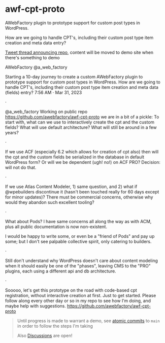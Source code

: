 # awf-cpt-proto

AWebFactory plugin to prototype support for custom post types in WordPress.

How are we going to handle CPT's, including their custom post type item creation and meta data entry?

[Tweet thread announcing repo](https://twitter.com/a_web_factory/status/1641756356989288448), content will be moved to demo site when there's something to demo

AWebFactory
@a_web_factory

Starting a 10-day journey to create a custom AWebFactory plugin to prototype support for custom post types in WordPress. How are we going to handle CPT's, including their custom post type item creation and meta data (fields) entry?
7:56 AM · Mar 31, 2023

·

@a_web_factory
Working on public repo https://github.com/awebfactory/awf-cpt-proto
we are in a bit of a pickle: To start with, what can we use to interactively create the cpt and the custom fields? What will use default architecture? What will still be around in a few years?

·

If we use ACF (especially 6.2 which allows for creation of cpt also) then will the cpt and the custom fields be serialized in the database in default WordPress form? Or will we be dependent (ugh! no!) on ACF PRO? Decision: will not do that.

·

If we use Atlas Content Modeler, 1) same question, and 2) what if @wpebuilders discontinue it (hasn't been touched really for 60 days except for minor updates)? There must be commercial concerns, otherwise why would they abandon such excellent tooling?

·

What about Pods? I have same concerns all along the way as with ACM, plus all public documentation is now non-existent.

I would be happy to write some, or even be a "friend of Pods" and pay up some; but I don't see palpable collective spirit, only catering to builders.

·

Still don't understand why WordPress doesn't care about content modeling when it should easily be one of the "phases", leaving CMS to the "PRO" plugins, each using a different api and db architecture.

·

Sooooo, let's get this prototype on the road with code-based cpt registration, without interactive creation at first. Just to get started. Please follow along every other day or so in my repo to see how I'm doing, and maybe help with suggestions. https://github.com/awebfactory/awf-cpt-proto

> Until progress is made to warrant a demo, see [atomic commits](https://github.com/awebfactory/awf-cpt-proto/commits/main) to `main` in order to follow the steps I'm taking
>
> Also [Discussions](https://github.com/awebfactory/awf-cpt-proto/discussions) are open!
